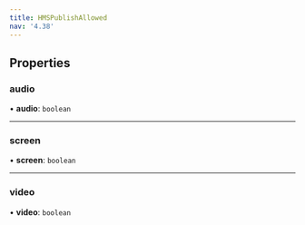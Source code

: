 ```yaml
---
title: HMSPublishAllowed
nav: '4.38'
---
```


## Properties

### audio

• **audio**: `boolean`

---

### screen

• **screen**: `boolean`

---

### video

• **video**: `boolean`
